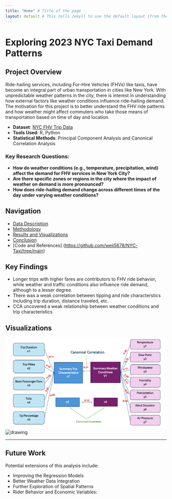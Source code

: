 ```yaml
---
title: "Home" # Title of the page
layout: default # This tells Jekyll to use the default layout (from the theme)
---
```


# Exploring 2023 NYC Taxi Demand Patterns

## Project Overview
Ride-hailing services, including For-Hire Vehicles (FHVs) like taxis, have become an integral part of urban transportation in cities like New York. With unpredictable weather patterns in the city, there is interest in understanding how external factors like weather conditions influence ride-hailing demand. The motivation for this project is to better understand the FHV ride patterns and how weather might affect commuters who take those means of transportation based on time of day and location. 

- **Dataset**: [NYC FHV Trip Data](https://data.cityofnewyork.us/Transportation/2023-High-Volume-FHV-Trip-Data/u253-aew4/about_data)
- **Tools Used**: R, Python 
- **Statistical Methods**: Principal Component Analysis and Canonical Correlation Analysis


### Key Research Questions:
- **How do weather conditions (e.g., temperature, precipitation, wind) affect the demand for FHV services in New York City?**
- **Are there specific zones or regions in the city where the impact of weather on demand is more pronounced?**
- **How does ride-hailing demand change across different times of the day under varying weather conditions?**


## Navigation
- [Data Description](Data.md)
- [Methodology](Methodology.md)
- [Results and Visualizations](Results.md)
- [Conclusion](Conclusions.md)
- [Code and References] (https://github.com/weij5678/NYC-Taxi/tree/main)
  
## Key Findings

- Longer trips with higher fares are contributors to FHV ride behavior, while weather and traffic conditions also influence ride demand, although to a lesser degree.
- There was a weak correlation between tipping and ride characterstics including trip duration, distance traveled, etc.
- CCA uncovered a weak relationship between weather conditions and trip characteristics


## Visualizations

<img src="images/CanonicalStructure.png" alt="drawing" width="600"/>
<img src="images/PuHexbin.png" alt="drawing" width="600"/>

---

## Future Work

Potential extensions of this analysis include:
- Improving the Regression Models
- Better Weather Data Integration
- Further Exploration of Spatial Patterns
- Rider Behavior and Economic Variables:





